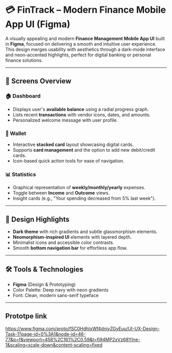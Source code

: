 # 💳 FinTrack – Modern Finance Mobile App UI (Figma)

A visually appealing and modern **Finance Management Mobile App UI** built in **Figma**, focused on delivering a smooth and intuitive user experience. This design merges usability with aesthetics through a dark-mode interface and neon-accented highlights, perfect for digital banking or personal finance solutions.

---

## 📱 Screens Overview

### 🏠 Dashboard
- Displays user's **available balance** using a radial progress graph.
- Lists recent **transactions** with vendor icons, dates, and amounts.
- Personalized welcome message with user profile.

### 💼 Wallet
- Interactive **stacked card** layout showcasing digital cards.
- Supports **card management** and the option to add new debit/credit cards.
- Icon-based quick action tools for ease of navigation.

### 📊 Statistics
- Graphical representation of **weekly/monthly/yearly** expenses.
- Toggle between **Income** and **Outcome** views.
- Insight cards (e.g., "Your spending decreased from 5% last week").

---

## 🎨 Design Highlights
- **Dark theme** with rich gradients and subtle glassmorphism elements.
- **Neomorphism-inspired UI** elements with layered depth.
- Minimalist icons and accessible color contrasts.
- Smooth **bottom navigation bar** for effortless app flow.

---

## 🛠️ Tools & Technologies
- **Figma** (Design & Prototyping)
- Color Palette: Deep navy with neon gradients
- Font: Clean, modern sans-serif typeface

---

## Prototpe link
https://www.figma.com/proto/fSC0HdhIxWf4dniyZGyEuu/UI-UX-Design-Task-1?page-id=0%3A1&node-id=46-77&p=f&viewport=458%2C161%2C0.59&t=fj94MP2xVz68YIne-1&scaling=scale-down&content-scaling=fixed
